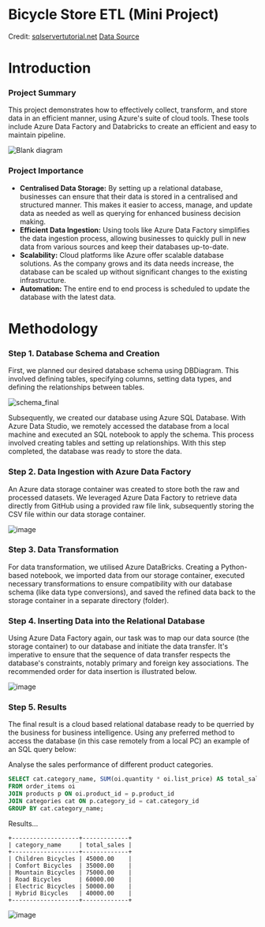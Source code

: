 # Bicycle Store ETL (Mini Project)

Credit:
[sqlservertutorial.net](http://sqlservertutorial.net)
[Data Source](https://www.kaggle.com/datasets/dillonmyrick/bike-store-sample-database?select=brands.csv)

# Introduction

### Project Summary

This project demonstrates how to effectively collect, transform, and store data in an efficient manner, using Azure's suite of cloud tools. These tools include Azure Data Factory and Databricks to create an efficient and easy to maintain pipeline.

![Blank diagram](https://github.com/chrisxj33/Bike-Store-Data-Analytics/assets/53899548/5e165ff6-d06a-4a76-935b-82eb50f2b642)

### Project Importance
- **Centralised Data Storage:** By setting up a relational database, businesses can ensure that their data is stored in a centralised and structured manner. This makes it easier to access, manage, and update data as needed as well as querying for enhanced business decision making.
- **Efficient Data Ingestion:** Using tools like Azure Data Factory simplifies the data ingestion process, allowing businesses to quickly pull in new data from various sources and keep their databases up-to-date.
- **Scalability:** Cloud platforms like Azure offer scalable database solutions. As the company grows and its data needs increase, the database can be scaled up without significant changes to the existing infrastructure.
- **Automation:** The entire end to end process is scheduled to update the database with the latest data.

# Methodology

### Step 1. Database Schema and Creation

First, we planned our desired database schema using DBDiagram. This involved defining tables, specifying columns, setting data types, and defining the relationships between tables.

![schema_final](https://github.com/chrisxj33/Bike-Store-Data-Analytics/assets/53899548/8bb6029d-fb63-4881-8558-db0f0ca59f00)

Subsequently, we created our database using Azure SQL Database. With Azure Data Studio, we remotely accessed the database from a local machine and executed an SQL notebook to apply the schema. This process involved creating tables and setting up relationships. With this step completed, the database was ready to store the data.

### Step 2. Data Ingestion with Azure Data Factory

An Azure data storage container was created to store both the raw and processed datasets. We leveraged Azure Data Factory to retrieve data directly from GitHub using a provided raw file link, subsequently storing the CSV file within our data storage container.

![image](https://github.com/chrisxj33/Bike-Store-Data-Analytics/assets/53899548/703b19a4-78a9-448a-9916-4ea4dfbecb8d)

### Step 3. Data Transformation

For data transformation, we utilised Azure DataBricks. Creating a Python-based notebook, we imported data from our storage container, executed necessary transformations to ensure compatibility with our database schema (like data type conversions), and saved the refined data back to the storage container in a separate directory (folder).

### Step 4. Inserting Data into the Relational Database

Using Azure Data Factory again, our task was to map our data source (the storage container) to our database and initiate the data transfer. It's imperative to ensure that the sequence of data transfer respects the database's constraints, notably primary and foreign key associations. The recommended order for data insertion is illustrated below.

![image](https://github.com/chrisxj33/Bike-Store-Data-Analytics/assets/53899548/28fc04ca-f764-4a90-845a-d51c981bb13f)

### Step 5. Results

The final result is a cloud based relational database ready to be querried by the business for business intelligence. Using any preferred method to access the database (in this case remotely from a local PC) an example of an SQL query below:

Analyse the sales performance of different product categories.

```SQL
SELECT cat.category_name, SUM(oi.quantity * oi.list_price) AS total_sales
FROM order_items oi
JOIN products p ON oi.product_id = p.product_id
JOIN categories cat ON p.category_id = cat.category_id
GROUP BY cat.category_name;
```
Results...

```
+-------------------+-------------+
| category_name     | total_sales |
+-------------------+-------------+
| Children Bicycles | 45000.00    |
| Comfort Bicycles  | 35000.00    |
| Mountain Bicycles | 75000.00    |
| Road Bicycles     | 60000.00    |
| Electric Bicycles | 50000.00    |
| Hybrid Bicycles   | 40000.00    |
+-------------------+-------------+
```

![image](https://github.com/chrisxj33/Bike-Store-ETL/assets/53899548/dd6baa1d-f2e4-49ee-93ea-24a06b7bfef8)

